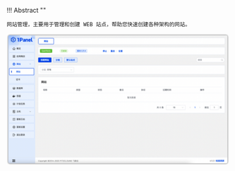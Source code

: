 
!!! Abstract ""

    网站管理，主要用于管理和创建 WEB 站点，帮助您快速创建各种架构的网站。

![img.png](../../img/websites/website.png)
